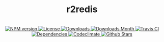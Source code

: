 <h1 align="center">r2redis</h1>

<div align="center">
  <strong></strong>
</div>

<br />

<div align="center">
  <!-- NPM version -->
  <a href="https://npmjs.org/package/r2redis" target="_blank">
    <img src="https://img.shields.io/npm/v/r2redis.svg" alt="NPM version" />
  </a>
  <!-- License -->
  <a href="https://npmjs.org/package/r2redis" target="_blank">
    <img src="https://img.shields.io/npm/l/r2redis.svg" alt="License" />
  </a>
  <!-- Downloads -->
  <a href="https://npmjs.org/package/r2redis" target="_blank">
    <img src="https://img.shields.io/npm/dt/r2redis.svg" alt="Downloads" />
  </a>
  <!-- Downloads Month -->
  <a href="https://npmjs.org/package/r2redis" target="_blank">
    <img src="https://img.shields.io/npm/dm/r2redis.svg" alt="Downloads Month" />
  </a>
  <!-- Travis CI -->
  <a href="https://travis-ci.org/r2js/r2redis" target="_blank">
    <img src="https://img.shields.io/travis/r2js/r2redis.svg" alt="Travis CI" />
  </a>
  <!-- Dependencies -->
  <a href="https://david-dm.org/r2js/r2redis" target="_blank">
    <img src="https://img.shields.io/david/r2js/r2redis.svg" alt="Dependencies" />
  </a>
  <!-- Codeclimate -->
  <a href="https://codeclimate.com/github/r2js/r2redis" target="_blank">
    <img src="https://img.shields.io/codeclimate/github/r2js/r2redis.svg" alt="Codeclimate" />
  </a>
  <!-- Github Stars -->
  <a href="https://github.com/r2js/r2redis" target="_blank">
    <img src="https://img.shields.io/github/stars/r2js/r2redis.svg?label=%E2%98%85" alt="Github Stars" />
  </a>
</div>
